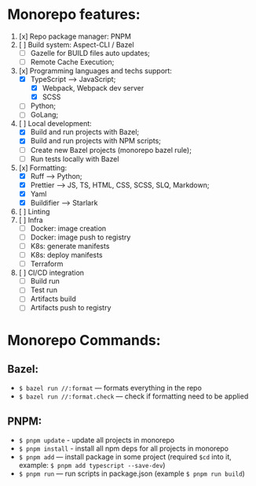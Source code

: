 # Monorepo features:

1. [x] Repo package manager: PNPM
1. [ ] Build system: Aspect-CLI / Bazel
    - [ ] Gazelle for BUILD files auto updates;
    - [ ] Remote Cache Execution;
1. [x] Programming languages and techs support:
    - [x] TypeScript —> JavaScript;
      - [x] Webpack, Webpack dev server
      - [x] SCSS
    - [ ] Python;
    - [ ] GoLang;
1. [ ] Local development:
    - [x] Build and run projects with Bazel;
    - [x] Build and run projects with NPM scripts;
    - [ ] Create new Bazel projects (monorepo bazel rule);
    - [ ] Run tests locally with Bazel
1. [x] Formatting:
    - [x] Ruff —> Python;
    - [x] Prettier —> JS, TS, HTML, CSS, SCSS, SLQ, Markdown;
    - [x] Yaml
    - [x] Buildifier —> Starlark
1. [ ] Linting
1. [ ] Infra
    - [ ] Docker: image creation
    - [ ] Docker: image push to registry
    - [ ] K8s: generate manifests
    - [ ] K8s: deploy manifests
    - [ ] Terraform
1. [ ] CI/CD integration
    - [ ] Build run
    - [ ] Test run
    - [ ] Artifacts build
    - [ ] Artifacts push to registry

# Monorepo Commands:
## Bazel:
  - `$ bazel run //:format` — formats everything in the repo
  - `$ bazel run //:format.check` — check if formatting need to be applied

## PNPM:
  - `$ pnpm update` - update all projects in monorepo
  - `$ pnpm install` - install all npm deps for all projects in monorepo
  - `$ pnpm add` — install package in some project (required `$cd` into it, example: `$ pnpm add typescript --save-dev`)
  - `$ pnpm run` — run scripts in package.json (example `$ pnpm run build`)
